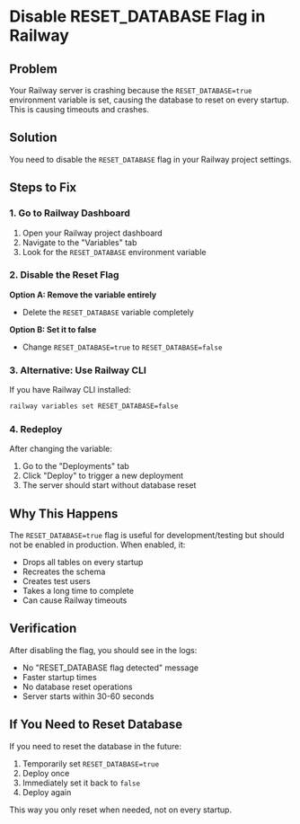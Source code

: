 # Disable RESET_DATABASE Flag in Railway

## Problem
Your Railway server is crashing because the `RESET_DATABASE=true` environment variable is set, causing the database to reset on every startup. This is causing timeouts and crashes.

## Solution
You need to disable the `RESET_DATABASE` flag in your Railway project settings.

## Steps to Fix

### 1. Go to Railway Dashboard
1. Open your Railway project dashboard
2. Navigate to the "Variables" tab
3. Look for the `RESET_DATABASE` environment variable

### 2. Disable the Reset Flag
**Option A: Remove the variable entirely**
- Delete the `RESET_DATABASE` variable completely

**Option B: Set it to false**
- Change `RESET_DATABASE=true` to `RESET_DATABASE=false`

### 3. Alternative: Use Railway CLI
If you have Railway CLI installed:
```bash
railway variables set RESET_DATABASE=false
```

### 4. Redeploy
After changing the variable:
1. Go to the "Deployments" tab
2. Click "Deploy" to trigger a new deployment
3. The server should start without database reset

## Why This Happens
The `RESET_DATABASE=true` flag is useful for development/testing but should not be enabled in production. When enabled, it:
- Drops all tables on every startup
- Recreates the schema
- Creates test users
- Takes a long time to complete
- Can cause Railway timeouts

## Verification
After disabling the flag, you should see in the logs:
- No "RESET_DATABASE flag detected" message
- Faster startup times
- No database reset operations
- Server starts within 30-60 seconds

## If You Need to Reset Database
If you need to reset the database in the future:
1. Temporarily set `RESET_DATABASE=true`
2. Deploy once
3. Immediately set it back to `false`
4. Deploy again

This way you only reset when needed, not on every startup. 